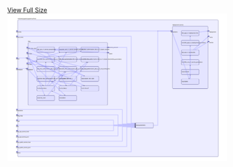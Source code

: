 [View Full Size](https://raw.githubusercontent.com/mingfang/terraform-provider-k8s/master/modules/jupyter/jupyterhub/hub/diagram.svg?sanitize=true)<img src="diagram.svg"/>
